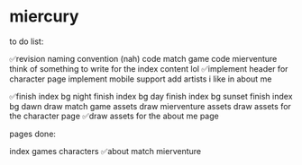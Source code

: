# miercury

to do list:

✅revision naming convention (nah)
code match game
code mierventure
think of something to write for the index content lol
✅implement header for character page
implement mobile support
add artists i like in about me

✅finish index bg night
finish index bg day
finish index bg sunset
finish index bg dawn
draw match game assets
draw mierventure assets
draw assets for the character page
✅draw assets for the about me page

pages done:

index
games
characters
✅about
match
mierventure
